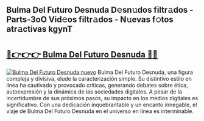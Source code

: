 ## Bulma Del Futuro Desnuda D𝚎sn𝚞dos filtr𝚊dos - Parts-3oO Vid𝚎os filtr𝚊dos - N𝚞evas f𝚘tos atr𝚊ctivas kgynT

# <h2><a href="http://mbc7m9.tromn.icu/?c=Bulma+Del+Futuro+Desnuda">🔗👉👉👉 Bulma Del Futuro Desnuda 🔗🔗</a></h2>

[![Bulma Del Futuro Desnuda nuevo](https://i.imgur.com/pEAQMta.gif)](http://mbc7m9.tromn.icu/?c=Bulma+Del+Futuro+Desnuda)
Bulma Del Futuro Desnuda, una figura compleja y divisiva, elude la caracterización simple. Su distintivo estilo en línea ha cautivado y provocado críticas, generando debates sobre ética, autoexpresión y la dinámica de las sociedades digitales. A pesar de la incertidumbre de sus próximos pasos, su impacto en los medios digitales es significativo. Con una dedicación inquebrantable y un encanto innegable, el viaje de Bulma Del Futuro Desnuda en el universo en línea es interminable.
